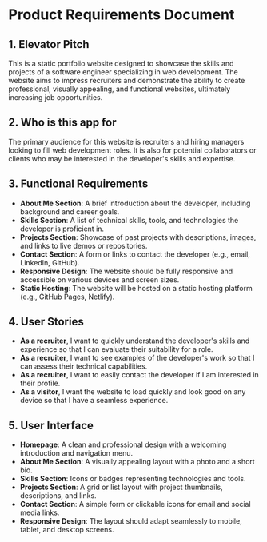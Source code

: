 # Product Requirements Document

## 1. Elevator Pitch
This is a static portfolio website designed to showcase the skills and projects of a software engineer specializing in web development. The website aims to impress recruiters and demonstrate the ability to create professional, visually appealing, and functional websites, ultimately increasing job opportunities.

## 2. Who is this app for
The primary audience for this website is recruiters and hiring managers looking to fill web development roles. It is also for potential collaborators or clients who may be interested in the developer's skills and expertise.

## 3. Functional Requirements
- **About Me Section**: A brief introduction about the developer, including background and career goals.
- **Skills Section**: A list of technical skills, tools, and technologies the developer is proficient in.
- **Projects Section**: Showcase of past projects with descriptions, images, and links to live demos or repositories.
- **Contact Section**: A form or links to contact the developer (e.g., email, LinkedIn, GitHub).
- **Responsive Design**: The website should be fully responsive and accessible on various devices and screen sizes.
- **Static Hosting**: The website will be hosted on a static hosting platform (e.g., GitHub Pages, Netlify).

## 4. User Stories
- **As a recruiter**, I want to quickly understand the developer's skills and experience so that I can evaluate their suitability for a role.
- **As a recruiter**, I want to see examples of the developer's work so that I can assess their technical capabilities.
- **As a recruiter**, I want to easily contact the developer if I am interested in their profile.
- **As a visitor**, I want the website to load quickly and look good on any device so that I have a seamless experience.

## 5. User Interface
- **Homepage**: A clean and professional design with a welcoming introduction and navigation menu.
- **About Me Section**: A visually appealing layout with a photo and a short bio.
- **Skills Section**: Icons or badges representing technologies and tools.
- **Projects Section**: A grid or list layout with project thumbnails, descriptions, and links.
- **Contact Section**: A simple form or clickable icons for email and social media links.
- **Responsive Design**: The layout should adapt seamlessly to mobile, tablet, and desktop screens.
